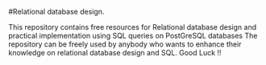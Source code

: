 #Relational database design.

This repository contains free resources for Relational database design and practical implementation using SQL queries on PostGreSQL databases
The repository can be freely used by anybody who wants to enhance their knowledge on relational database design and SQL. Good Luck !!
